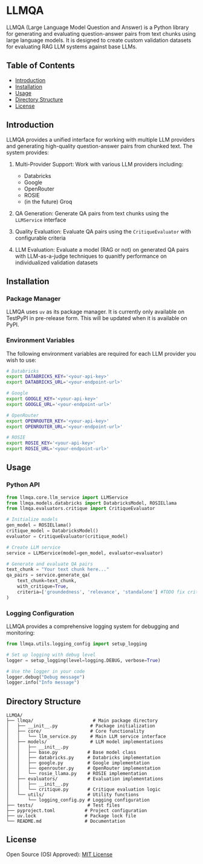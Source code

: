 # LLMQA

LLMQA (Large Language Model Question and Answer) is a Python library for generating and evaluating question-answer pairs from text chunks using large language models. It is designed to create custom validation datasets for evaluating RAG LLM systems against base LLMs.

## Table of Contents

- [Introduction](#introduction)
- [Installation](#installation)
- [Usage](#usage)
- [Directory Structure](#directory-structure)
- [License](#license)

## Introduction

LLMQA provides a unified interface for working with multiple LLM providers and generating high-quality question-answer pairs from chunked text. The system provides:

1. Multi-Provider Support: Work with various LLM providers including:
   - Databricks
   - Google
   - OpenRouter
   - ROSIE
   - (in the future) Groq

2. QA Generation: Generate QA pairs from text chunks using the `LLMService` interface
3. Quality Evaluation: Evaluate QA pairs using the `CritiqueEvaluator` with configurable criteria
4. LLM Evaluation: Evaluate a model (RAG or not) on generated QA pairs with LLM-as-a-judge techniques to quanitfy performance on individualized validation datasets

## Installation

### Package Manager

LLMQA uses `uv` as its package manager. It is currently only available on TestPyPI in pre-release form. This will be updated
when it is available on PyPI.

### Environment Variables

The following environment variables are required for each LLM provider you wish to use:

```bash
# Databricks
export DATABRICKS_KEY='<your-api-key>'
export DATABRICKS_URL='<your-endpoint-url>'

# Google
export GOOGLE_KEY='<your-api-key>'
export GOOGLE_URL='<your-endpoint-url>'

# OpenRouter
export OPENROUTER_KEY='<your-api-key>'
export OPENROUTER_URL='<your-endpoint-url>'

# ROSIE
export ROSIE_KEY='<your-api-key>'
export ROSIE_URL='<your-endpoint-url>'
```

## Usage

### Python API

```python
from llmqa.core.llm_service import LLMService
from llmqa.models.databricks import DatabricksModel, ROSIELlama
from llmqa.evaluators.critique import CritiqueEvaluator

# Initialize models
gen_model = ROSIELlama()
critique_model = DatabricksModel()
evaluator = CritiqueEvaluator(critique_model)

# Create LLM service
service = LLMService(model=gen_model, evaluator=evaluator)

# Generate and evaluate QA pairs
text_chunk = "Your text chunk here..."
qa_pairs = service.generate_qa(
    text_chunk=text_chunk,
    with_critique=True,
    criteria=['groundedness', 'relevance', 'standalone'] #TODO fix criteria example
)
```

### Logging Configuration

LLMQA provides a comprehensive logging system for debugging and monitoring:

```python
from llmqa.utils.logging_config import setup_logging

# Set up logging with debug level
logger = setup_logging(level=logging.DEBUG, verbose=True)

# Use the logger in your code
logger.debug("Debug message")
logger.info("Info message")
```

## Directory Structure

```
LLMQA/
├── llmqa/                      # Main package directory
│   ├── __init__.py            # Package initialization
│   ├── core/                  # Core functionality
│   │   └── llm_service.py     # Main LLM service interface
│   ├── models/                # LLM model implementations
│   │   ├── __init__.py
│   │   ├── base.py           # Base model class
│   │   ├── databricks.py     # Databricks implementation
│   │   ├── google.py         # Google implementation
│   │   ├── openrouter.py     # OpenRouter implementation
│   │   └── rosie_llama.py    # ROSIE implementation
│   ├── evaluators/           # Evaluation implementations
│   │   ├── __init__.py
│   │   └── critique.py       # Critique evaluation logic
│   └── utils/                # Utility functions
│       └── logging_config.py # Logging configuration
├── tests/                    # Test files
├── pyproject.toml           # Project configuration
├── uv.lock                  # Package lock file
└── README.md                # Documentation
```

## License

Open Source (OSI Approved): [MIT License](LICENSE)
